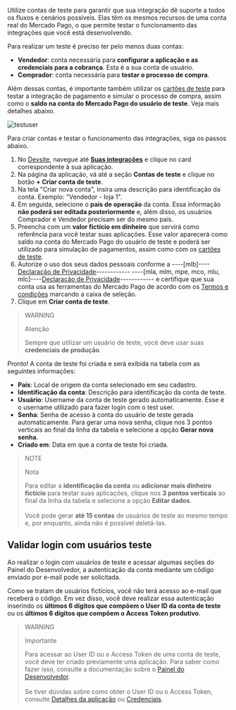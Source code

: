 Utilize contas de teste para garantir que sua integração dê suporte a todos os fluxos e cenários possíveis. Elas têm os mesmos recursos de uma conta real do Mercado Pago, o que permite testar o funcionamento das integrações que você está desenvolvendo.

Para realizar um teste é preciso ter pelo menos duas contas:

* **Vendedor**: conta necessária para **configurar a aplicação e as credenciais para a cobrança**. Esta é a sua conta de usuário.
* **Comprador**: conta necessária para **testar o processo de compra**.

Além dessas contas, é importante também utilizar os [cartões de teste](/developers/pt/guides/additional-content/your-integrations/test-cards) para testar a integração de pagamento e simular o processo de compra, assim como o **saldo na conta do Mercado Pago do usuário de teste**. Veja mais detalhes abaixo.

![testuser](test-user/create-test-users-pt.png)

Para criar contas e testar o funcionamento das integrações, siga os passos abaixo.

1. No [Devsite](/developers/pt/docs), navegue até **[Suas integrações](/developers/panel/app)** e clique no card correspondente à sua aplicação.
2. Na página da aplicação, vá até a seção **Contas de teste** e clique no botão **+ Criar conta de teste**.
3. Na tela "Criar nova conta", insira uma descrição para identificação da conta. Exemplo: "Vendedor - loja 1".
4. Em seguida, selecione o **país de operação** da conta. Essa informação **não poderá ser editada posteriormente** e, além disso, os usuários Comprador e Vendedor precisam ser do mesmo país.
5. Preencha com um **valor fictício em dinheiro** que servirá como referência para você testar suas aplicações. Esse valor aparecerá como saldo na conta do Mercado Pago do usuário de teste e poderá ser utilizado para simulação de pagamentos, assim como com os [cartões de teste](/developers/pt/guides/additional-content/your-integrations/test-cards).
6. Autorize o uso dos seus dados pessoais conforme a ----[mlb]----[Declaração de Privacidade](https://www.mercadopago.com.br/privacidade)------------ ----[mla, mlm, mpe, mco, mlu, mlc]----[Declaração de Privacidade](https://www.mercadopago[FAKER][URL][DOMAIN]/privacidad)------------ e certifique que sua conta usa as ferramentas do Mercado Pago de acordo com os [Termos e condições](https://www.mercadopago.com.br/developers/pt/docs/resources/legal/terms-and-conditions) marcando a caixa de seleção.
7. Clique em **Criar conta de teste**.

> WARNING
>
> Atenção
>
> Sempre que utilizar um usuário de teste, você deve usar suas **credenciais de produção**.

Pronto! A conta de teste foi criada e será exibida na tabela com as seguintes informações:

* **País**: Local de origem da conta selecionado em seu cadastro.
* **Identificação da conta**: Descrição para identificação da conta de teste.
* **Usuário**: Username da conta de teste gerado automaticamente. Esse é o username utilizado para fazer login com o test user.
* **Senha**: Senha de acesso à conta do usuário de teste gerada automaticamente. Para gerar uma nova senha, clique nos 3 pontos verticais ao final da linha da tabela e selecione a opção **Gerar nova senha**.
* **Criado em**: Data em que a conta de teste foi criada.

> NOTE
>
> Nota
>
> Para editar a **identificação da conta** ou **adicionar mais dinheiro fictício** para testar suas aplicações, clique nos **3 pontos verticais** ao final da linha da tabela e selecione a opção **Editar dados**.<br> <br> Você pode gerar **até 15 contas** de usuários de teste ao mesmo tempo e, por enquanto, ainda não é possível deletá-las.

## Validar login com usuários teste

Ao realizar o login com usuários de teste e acessar algumas seções do Painel do Desenvolvedor, a autenticação da conta mediante um código enviado por e-mail pode ser solicitada.

Como se tratam de usuários fictícios, você não terá acesso ao e-mail que receberá o código. Em vez disso, você deve realizar essa autenticação inserindo os **últimos 6 dígitos que compõem o User ID da conta de teste** ou os **últimos 6 dígitos que compõem o Access Token produtivo**.

> WARNING
>
> Importante
>
> Para acessar ao User ID ou o Access Token de uma conta de teste, você deve ter criado previamente uma aplicação. Para saber como fazer isso, consulte a documentação sobre o [Painel do Desenvolvedor](/developers/pt/docs/your-integrations/dashboard). <br><br> Se tiver dúvidas sobre como obter o User ID ou o Access Token, consulte [Detalhes da aplicação](/developers/pt/docs/your-integrations/application-details) ou [Credenciais](/developers/pt/docs/your-integrations/credentials).